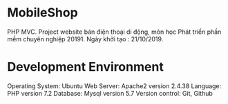 # MobileShop
PHP MVC. Project website bán điện thoại di động, môn học Phát triển phần mềm chuyên nghiệp 20191. Ngày khởi tạo : 21/10/2019.
# Development Environment
Operating System: Ubuntu 
Web Server: Apache2 version 2.4.38
Language: PHP version 7.2
Database: Mysql version 5.7
Version control: Git, Github
